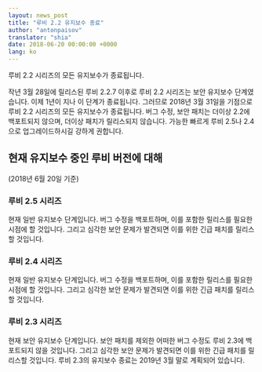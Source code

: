 ```yaml
---
layout: news_post
title: "루비 2.2 유지보수 종료"
author: "antonpaisov"
translator: "shia"
date: 2018-06-20 00:00:00 +0000
lang: ko
---
```


루비 2.2 시리즈의 모든 유지보수가 종료됩니다.

작년 3월 28일에 릴리스된 루비 2.2.7 이후로 루비 2.2 시리즈는 보안 유지보수
단계였습니다.
이제 1년이 지나 이 단계가 종료됩니다.
그러므로 2018년 3월 31일을 기점으로 루비 2.2 시리즈의 모든 유지보수가 종료됩니다.
버그 수정, 보안 패치는 더이상 2.2에 백포트되지 않으며, 더이상 패치가
릴리스되지 않습니다.
가능한 빠르게 루비 2.5나 2.4으로 업그레이드하시길 강하게 권합니다.

## 현재 유지보수 중인 루비 버전에 대해

(2018년 6월 20일 기준)

### 루비 2.5 시리즈

현재 일반 유지보수 단계입니다.
버그 수정을 백포트하며, 이를 포함한 릴리스를 필요한 시점에 할 것입니다.
그리고 심각한 보안 문제가 발견되면 이를 위한 긴급 패치를 릴리스할 것입니다.

### 루비 2.4 시리즈

현재 일반 유지보수 단계입니다.
버그 수정을 백포트하며, 이를 포함한 릴리스를 필요한 시점에 할 것입니다.
그리고 심각한 보안 문제가 발견되면 이를 위한 긴급 패치를 릴리스할 것입니다.

### 루비 2.3 시리즈

현재 보안 유지보수 단계입니다.
보안 패치를 제외한 어떠한 버그 수정도 루비 2.3에 백포트되지 않을 것입니다.
그리고 심각한 보안 문제가 발견되면 이를 위한 긴급 패치를 릴리스할 것입니다.
루비 2.3의 유지보수 종료는 2019년 3월 말로 계획되어 있습니다.
